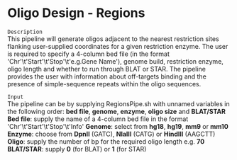 # Oligo Design - Regions
`Description`<br>
This pipeline will generate oligos adjacent to the nearest restriction sites flanking user-supplied coordinates for a given restriction enzyme. The user is required to specify a 4-column bed file (in the format 'Chr'\t'Start'\t'Stop'\t'e.g.Gene Name'), genome build, restriction enzyme,
oligo length and whether to run through BLAT or STAR. The pipeline provides the user with information about off-targets binding and the presence of simple-sequence repeats within the oligo sequences.

`Input`<br>
The pipeline can be by supplying RegionsPipe.sh with unnamed variables in the following order: <b>bed file</b>, <b>genome</b>, <b>enzyme</b>, <b>oligo size</b> and <b>BLAT/STAR</b>
<b>Bed file</b>: supply the name of a 4-column bed file in the format 'Chr'\t'Start'\t'Stop'\t'Info'
<b>Genome</b>: select from <b>hg18</b>, <b>hg19</b>, <b>mm9</b> or <b>mm10</b><br>
<b>Enzyme</b>: choose from <b>DpnII</b> (GATC), <b>NlaIII</b> (CATG) or <b>HindIII</b> (AAGCTT)<br>
<b>Oligo</b>: supply the number of bp for the required oligo length e.g. <b>70</b><br>
<b>BLAT/STAR</b>: supply <b>0</b> (for BLAT) or <b>1</b> (for STAR)